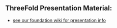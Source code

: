 ## ThreeFold Presentation Material:


- [see our foundation wiki for presentation info](https://threefoldfoundation.github.io/info_foundation/#/presentations/readme)


